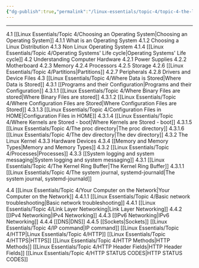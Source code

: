 ```yaml
---
{"dg-publish":true,"permalink":"/linux-essentials/topic-4/topic-4-the-linux-operating-system/","pinned":"true","noteIcon":"1"}
---
```


---

4.1 [[Linux Essentials/Topic 4/Choosing an Operating System\|Choosing an Operating System]]
	4.1.1 What is an Operating System
	4.1.2 Choosing a Linux Distribution
	4.1.3 Non Linux Operating System
	4.1.4 [[Linux Essentials/Topic 4/Operating Systems' Life cycle\|Operating Systems' Life cycle]]
4.2 Understanding Computer Hardware
	4.2.1 Power Supplies
	4.2.2 Motherboard
	4.2.3 Memory
	4.2.4 Processors
	4.2.5 Storage
	4.2.6 [[Linux Essentials/Topic 4/Partitions\|Partitions]]
	4.2.7 Peripherals
	4.2.8 Drivers and Device Files
4.3 [[Linux Essentials/Topic 4/Where Data is Stored\|Where Data is Stored]]
	4.3.1 [[Programs and their Configuration\|Programs and their Configuration]]
		4.3.1.1 [[Linux Essentials/Topic 4/Where Binary Files are stored\|Where Binary Files are stored]]
		4.3.1.2 [[Linux Essentials/Topic 4/Where Configuration Files are Stored\|Where Configuration Files are Stored]]
		4.3.1.3 [[Linux Essentials/Topic 4/Configuration Files in HOME\|Configuration Files in HOME]]
		4.3.1.4 [[Linux Essentials/Topic 4/Where Kernels are Stored - boot\|Where Kernels are Stored - boot]]
		4.3.1.5 [[Linux Essentials/Topic 4/The proc directory\|The proc directory]]
		4.3.1.6 [[Linux Essentials/Topic 4/The dev directory\|The dev directory]]
	4.3.2 The Linux Kernel
	4.3.3 Hardware Devices
	4.3.4 [[Memory and Memory Types\|Memory and Memory Types]]
4.3.2 [[Linux Essentials/Topic 4/Processes\|Processes]]
4.3.3 [[System logging and system messaging\|System logging and system messaging]]
	4.3.1 [[Linux Essentials/Topic 4/The Kernel Ring Buffer\|The Kernel Ring Buffer]]
		4.3.1.1 [[Linux Essentials/Topic 4/The system journal, systemd-journald\|The system journal, systemd-journald]]
		
4.4 [[Linux Essentials/Topic 4/Your Computer on the Network\|Your Computer on the Network]]
	4.4.1.1 [[Linux Essentials/Topic 4/Basic network troubleshooting\|Basic network troubleshooting]]
	4.4.1 [[Linux Essentials/Topic 4/Link Layer Networking\|Link Layer Networking]]
	4.4.2 [[IPv4 Networking\|IPv4 Networking]]
	4.4.3 [[IPv6 Networking\|IPv6 Networking]]
	4.4.4 [[DNS\|DNS]]
	4.4.5 [[Sockets\|Sockets]]
[[Linux Essentials/Topic 4/IP command\|IP command]]
[[Linux Essentials/Topic 4/HTTP\|Linux Essentials/Topic 4/HTTP]]
[[Linux Essentials/Topic 4/HTTPS\|HTTPS]]
[[Linux Essentials/Topic 4/HTTP Methods\|HTTP Methods]]
[[Linux Essentials/Topic 4/HTTP Header Fields\|HTTP Header Fields]]
[[Linux Essentials/Topic 4/HTTP STATUS CODES\|HTTP STATUS CODES]]


